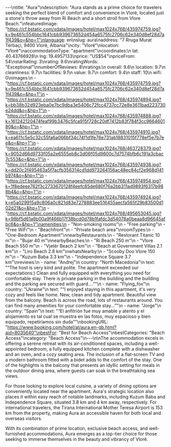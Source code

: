 ---\ntitle: "Aura"\ndescription: "Aura stands as a prime choice for travelers seeking the perfect blend of comfort and convenience in Vlorë, located just a stone's throw away from Ri Beach and a short stroll from Vlore Beach."\nfeaturedImage: "https://cf.bstatic.com/xdata/images/hotel/max1024x768/435974759.jpg?k=9e461c554bbc1641cbb939673652d454a6575fc2706c62e340d8ef28d7a1f439&o=&hp=1"\nlanguage: en\nslug: aura\naddress: "7 Rruga Murat Tërbaçi, 9400 Vlorë, Albania"\ncity: "Vlorë"\nlocation: "Vlorë"\naccommodationType: "apartment"\ncoordinates:\n  lat: 40.43766928\n  lng: 19.4957133\nprice: "US$54"\npriceFrom: 54\nstarRating: 3\nrating: 9.6\nratingWords: "Exceptional"\nnumberOfReviews: 8\nratings:\n  overall: 9.6\n  location: 9.7\n  cleanliness: 9.7\n  facilities: 9.1\n  value: 9.7\n  comfort: 9.4\n  staff: 10\n  wifi: 0\nimages:\n  - "https://cf.bstatic.com/xdata/images/hotel/max1024x768/435974759.jpg?k=9e461c554bbc1641cbb939673652d454a6575fc2706c62e340d8ef28d7a1f439&o=&hp=1"\n  - "https://cf.bstatic.com/xdata/images/hotel/max1024x768/435974894.jpg?k=bb38b32d923eba0e7bc9dba3e5406c72fcc4737cc72e8e3611bad223730e24dd&o=&hp=1"\n  - "https://cf.bstatic.com/xdata/images/hotel/max1024x768/435974888.jpg?k=161242120474feaf99b3476c5fca915f728c20df7412b83f784f3cc966460180&o=&hp=1"\n  - "https://cf.bstatic.com/xdata/images/hotel/max1024x768/435974910.jpg?k=ea611c5e5c32c55fa6a066bf34c74f1d1fe76e731ab18831015f778ef5e7b7ee&o=&hp=1"\n  - "https://cf.bstatic.com/xdata/images/hotel/max1024x768/463728379.jpg?k=9052d66d9733f05a2e6555eb8c3d06f05d9600c7d7574bfb6c191a3cbac7c553&o=&hp=1"\n  - "https://cf.bstatic.com/xdata/images/hotel/max1024x768/435974938.jpg?k=dd20c2f495463a5f7acfb356314cd1dd973264156ac48ec84cf2e968d141b974&o=&hp=1"\n  - "https://cf.bstatic.com/xdata/images/hotel/max1024x768/435974954.jpg?k=1f8edeee762f3c2733670128f4eefc85de680f76a2bb311ad9893f6317b988b4&o=&hp=1"\n  - "https://cf.bstatic.com/xdata/images/hotel/max1024x768/435974924.jpg?k=e5a029915a9c806a0c821d83e7278883ee516455aecfa565f29b83500d102d21&o=&hp=1"\n  - "https://cf.bstatic.com/xdata/images/hotel/max1024x768/495653045.jpg?k=98bf5d61a6b00a9f466b17f38bcd0d78b1fafdc3d54078a0beaa8d96645afbc6&o=&hp=1"\namenities:\n  - "Non-smoking rooms"\n  - "Free parking"\n  - "Free WiFi"\n  - "Beachfront"\n  - "Private beach area"\nroomTypes:\n  - "One-Bedroom Apartment"\nnearbyRestaurants:\n  - "Restorant Titanic 10 m"\n  - "Bujar 40 m"\nnearbyBeaches:\n  - "Ri Beach 250 m"\n  - "Vlore Beach 550 m"\n  - "Vjetër Beach 2 km"\n  - "Beach at Government Villas 2.1 km"\n  - "Liro Beach 2.8 km"\nwhatsNearby:\n  - "Scooby Doo Vlore 150 m"\n  - "Kuzum Baba 3.3 km"\n  - "Independence Square 3.7 km"\nreviews:\n  - name: "Andrej"\n    country: "North Macedonia"\n    text: "“The host is very kind and polite. The apartment exceeded our expectations:) Clean and fully equipped with everything you need for comfortable stay. There is private parking in the building and the building and the parking are secured with guard....”"\n  - name: "Flying_fox"\n    country: "Ukraine"\n    text: "“I enjoyed staying in this apartment, it's very cozy and feels like home. New, clean and tidy apartment. Beautiful view from the balcony. Beach is across the road, lots of restaurants around. You can find many amenities for your comfortable stay...”"\n  - name: "Jorge"\n    country: "Spain"\n    text: "“El anfitrión fue muy amable y atento y el alojamiento es tal cual se muestra en las fotos, muy espacioso y bien equipado, repetiríamos sin duda”"\nbookingURL: "https://www.booking.com/hotel/al/aura.en-gb.html?aid=8035640"\nbestFor: "Best for Beach Access"\nbestCategories: "Beach Access"\ncategory: "Beach Access"\n---\n\nThe accommodation excels in offering a serene retreat with its air-conditioned spaces, including a well-appointed bedroom, a fully equipped kitchen complete with a dishwasher and an oven, and a cozy seating area. The inclusion of a flat-screen TV and a modern bathroom fitted with a bidet adds to the comfort of the stay. One of the highlights is the balcony that presents an idyllic setting for meals in the outdoor dining area, where guests can soak in the breathtaking sea views.

For those looking to explore local cuisine, a variety of dining options are conveniently located near the apartment. Aura's strategic location also places it within easy reach of notable landmarks, including Kuzum Baba and Independence Square, situated 3.8 km and 4 km away, respectively. For international travelers, the Tirana International Mother Teresa Airport is 153 km from the property, making Aura an accessible haven for both local and overseas visitors.

With its combination of prime location, exclusive beach access, and well-furnished accommodations, Aura emerges as a top-tier choice for those seeking to immerse themselves in the beauty and vibrancy of Vlorë.